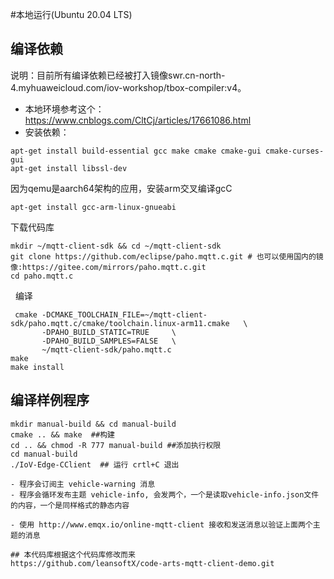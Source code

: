 #本地运行(Ubuntu 20.04 LTS)

## 编译依赖

说明：目前所有编译依赖已经被打入镜像swr.cn-north-4.myhuaweicloud.com/iov-workshop/tbox-compiler:v4。


- 本地环境参考这个：https://www.cnblogs.com/CltCj/articles/17661086.html
- 安装依赖：

```
apt-get install build-essential gcc make cmake cmake-gui cmake-curses-gui
apt-get install libssl-dev
```

因为qemu是aarch64架构的应用，安装arm交叉编译gcC

```
apt-get install gcc-arm-linux-gnueabi
```

下载代码库

```
mkdir ~/mqtt-client-sdk && cd ~/mqtt-client-sdk
git clone https://github.com/eclipse/paho.mqtt.c.git # 也可以使用国内的镜像:https://gitee.com/mirrors/paho.mqtt.c.git
cd paho.mqtt.c
```
 
编译

```
 cmake -DCMAKE_TOOLCHAIN_FILE=~/mqtt-client-sdk/paho.mqtt.c/cmake/toolchain.linux-arm11.cmake   \
       -DPAHO_BUILD_STATIC=TRUE     \
       -DPAHO_BUILD_SAMPLES=FALSE   \
       ~/mqtt-client-sdk/paho.mqtt.c
make 
make install
```

## 编译样例程序
```
mkdir manual-build && cd manual-build
cmake .. && make  ##构建 
cd .. && chmod -R 777 manual-build ##添加执行权限
cd manual-build
./IoV-Edge-CClient  ## 运行 crtl+C 退出

- 程序会订阅主 vehicle-warning 消息
- 程序会循环发布主题 vehicle-info, 会发两个，一个是读取vehicle-info.json文件的内容，一个是同样格式的静态内容

- 使用 http://www.emqx.io/online-mqtt-client 接收和发送消息以验证上面两个主题的消息

## 本代码库根据这个代码库修改而来
https://github.com/leansoftX/code-arts-mqtt-client-demo.git


